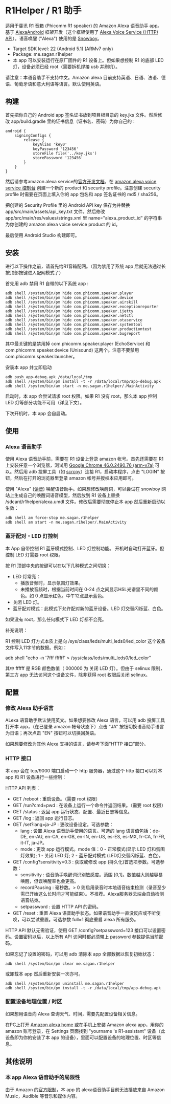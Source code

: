 

# R1Helper / R1 助手

适用于斐讯 R1 音箱 (Phicomm R1 speaker) 的 Amazon Alexa 语音助手 app。基于 [AlexaAndroid](https://github.com/willblaschko/AlexaAndroid) 框架开发（这个框架使用了 [Alexa Voice Service (HTTP) API](https://developer.amazon.com/en-US/docs/alexa/alexa-voice-service/api-overview.html)）。语音唤醒 ("Alexa") 使用的是 [Snowboy](https://snowboy.kitt.ai/)。

* Target SDK level: 22 (Android 5.1) (ARMv7 only)
* Package: me.sagan.r1helper
* 本 app 可以安装运行在原厂固件的 R1 设备上。但如果想控制 R1 的底部 LED 灯，设备必须已经 root（需要拆机焊接 usb 并刷机）。

请注意：本语音助手不支持中文。Amazon alexa 目前支持英语、日语、法语、德语、葡萄牙语和意大利语等语言。默认使用英语。

## 构建

首先把你自己的 Android app 签名证书放到项目根目录的 key.jks 文件。然后修改 app/build.gradle 里的证书信息（证书名、密码）为你自己的：

```
android {
    signingConfigs {
        release {
            keyAlias 'key0'
            keyPassword '123456'
            storeFile file('../key.jks')
            storePassword '123456'
        }
    }
}
```

然后请参考amazon alexa service的[官方开发文档](https://developer.amazon.com/en-US/docs/alexa/alexa-voice-service/get-started-with-alexa-voice-service.html)，在 [amazon alexa voice service 控制台](https://developer.amazon.com/alexa/console/avs/products) 创建一个新的 product 和 security profile。注意创建 security profile 时需要在页面上填入你的 app 包名和 app 签名证书的 md5 / sha256。

把创建的 Security Profile 里的 Android API key 保存为并替换 app/src/main/assets/api_key.txt 文件。然后修改 app/src/main/res/values/strings.xml 里 name="alexa_product_id" 的字符串为你创建的 amazon alexa voice service product 的 id。

最后使用 Android Studio 构建即可。

## 安装

进行以下操作之前，请首先给R1音箱配网。（因为禁用了系统 app 后就无法通过长按顶部按键进入配网模式了）

首先用 adb 禁用 R1 自带的以下系统 app :

```
adb shell /system/bin/pm hide com.phicomm.speaker.player
adb shell /system/bin/pm hide com.phicomm.speaker.device
adb shell /system/bin/pm hide com.phicomm.speaker.airskill
adb shell /system/bin/pm hide com.phicomm.speaker.exceptionreporter
adb shell /system/bin/pm hide com.phicomm.speaker.ijetty
adb shell /system/bin/pm hide com.phicomm.speaker.netctl
adb shell /system/bin/pm hide com.phicomm.speaker.otaservice
adb shell /system/bin/pm hide com.phicomm.speaker.systemtool
adb shell /system/bin/pm hide com.phicomm.speaker.productiontest
adb shell /system/bin/pm hide com.phicomm.speaker.bugreport
```

其中最关键的是禁用掉 com.phicomm.speaker.player (EchoService) 和 com.phicomm.speaker.device (Unisound) 这两个。注意不要禁用 com.phicomm.speaker.launcher。

安装本 app 并立即启动

```
adb push app-debug.apk /data/local/tmp
adb shell /system/bin/pm install -t -r /data/local/tmp/app-debug.apk
adb shell /system/bin/am start -n me.sagan.r1helper/.MainActivity
```

启动时，本 app 会尝试请求 root 权限。如果 R1 没有 root，那么本 app 控制 LED 灯等部分功能不可用（详见下文）。

下次开机时，本 app 会自启动。

## 使用

### Alexa 语音助手

使用 Alexa 语音助手前，需要在 R1 设备上登录 amazon 帐号。首先还需要在 R1 上安装任意一个浏览器，测试用 [Google Chrome 46.0.2490.76 (arm-v7a)](https://www.apkmirror.com/apk/google-inc/chrome/chrome-46-0-2490-76-release/chrome-46-0-2490-76-android-5-0-android-apk-download/) 可以。然后用 adb 投屏工具（如 [scrcpy](https://github.com/Genymobile/scrcpy)）连接 R1，启动本程序，点击 "LOGIN" 按钮，然后在打开的浏览器里登录 amazon 帐号并授权本应用即可。

使用 "Alexa" ([读音](https://www.youtube.com/watch?v=U9N1xpcWwD0)) 唤醒语音助手。如果想修改唤醒词，可以尝试在 snowboy 网站上生成自己的唤醒词语音模型，然后放到 R1 设备上替换 /sdcard/r1helper/alexa.umdl 文件。修改后需要彻底停止本 app 然后重新启动以生效：

```
adb shell am force-stop me.sagan.r1helper
adb shell am start -n me.sagan.r1helper/.MainActivity
```

### 蓝牙配对・LED 灯控制

本 App 自带控制 R1 蓝牙模式控制、LED 灯控制功能。  开机时自动打开蓝牙。但控制 LED 灯需要 root 权限。

按 R1 顶部中央的按键可以在以下几种模式之间切换：

* LED 灯常亮：
  * 播放音频时，显示氛围灯效果。
  * 未播放音频时，根据当前时间在 0-24 点之间显示HSL光谱里不同的颜色。如 0 点显示红色。中午12点显示蓝色。
* 关闭 LED 灯。
* 蓝牙配对模式：此模式下允许配对新的蓝牙设备。LED 灯交替闪烁蓝、白色。

如果没有 root，那么任何模式下 LED 灯都不会亮。

补充说明：

R1 控制 LED 灯方式本质上是向 /sys/class/leds/multi_leds0/led_color 这个设备文件写入11字节的数据。例如：

adb shell "echo -n '7fff ffffff' > /sys/class/leds/multi_leds0/led_color"

其中 ffffff 是 RGB 颜色数值（ 000000 为 关闭 LED 灯）。但由于 selinux 限制，第三方 app 无法访问这个设备文件，除非获得 root 权限后关闭 selinux。


## 配置

### 修改 Alexa 助手语言

ALexa 语音助手默认使用英文。如果想要修改 Alexa 语言，可以用 adb 投屏工具打开本 app，（在已登录 amazon 帐号状态下）点击 "JA" 按钮切换语音助手语言为日语；再次点击 "EN" 按钮可以切换回英语。

如果想要修改为其他 Alexa 支持的语言，请参考下面“HTTP 接口”部分。

### HTTP 接口

本 app 会在 tcp/9000 端口启动一个 http 服务器，通过这个 http 接口可以对本 app 和 R1 设备进行一些控制：

HTTP API 列表：

* GET /reboot : 重启设备。（需要 root 权限）
* GET /run?cmd=pwd : 在设备上运行一个命令并返回结果。（需要 root 权限）
* GET /status : 返回 app 运行状态、配置、最近日志等信息。
* GET /log : 返回 app 运行日志。
* GET /set?lang=ja-JP : 更改设备设定。可选参数：
    * lang : 设置 Alexa 语音助手使用的语言。可选的 lang 语言值包括：de-DE, en-AU, en-CA, en-GB, en-IN, en-US, es-ES, es-MX, fr-CA, fr-FR, it-IT, ja-JP。
    * mode : 更改 app 运行模式。mode 值：0 - 正常模式(显示 LED 灯和氛围灯效果); 1 - 关闭 LED 灯; 2 - 蓝牙配对模式 (LED灯交替闪烁蓝、白色)。
* GET /config?sensitivity=0.3 : 获取或修改 app (持久化)首选项参数。可选参数：
    * sensitivity : 语音助手唤醒词识别敏感度。范围 [0,1]。数值越大则越容易唤醒，但误唤醒率也会更高。
    * recordPausing : 毫秒数。> 0 则启用录音时本地语音结束检测（录音至少需已开始这么长时间才可能结束）。不推荐。Alexa服务器云端会自动检测语音结束。
    * setpassword : 设置 HTTP API 的密码。
* GET /reset : 重置 Alexa 语音助手状态。如果语音助手一直没反应或不听使唤，可以尝试重置。可选参数 full=1 彻底重启 alexa 所有服务。

HTTP API 默认无需验证，使用 GET /config?setpassword=123 接口可以设置密码。设置密码以后，以上所有 API 访问时都必须带上 password 参数提供当前密码。

如果忘记了设置的密码，可以用 adb 清除本 app 全部数据以恢复初始状态：

```
adb shell /system/bin/pm clear me.sagan.r1helper
```

或卸载本 app 然后重新安装一次亦可。

```
adb shell /system/bin/pm uninstall me.sagan.r1helper
adb shell /system/bin/pm install -t -r /data/local/tmp/app-debug.apk
```


### 配置设备地理位置 / 时区

如果想用语音向 Alexa 查询天气、时间，需要先配置设备相关信息。

在PC上打开 [Amazon alexa home](https://alexa.amazon.com/) 或在手机上安装 Amazon alexa app，用你的 amazon 账号登录，在 Settings 页面找到 "yourname 's R1-assistant" 设备（此设备即为你的安装了本 app 的设备），里面可以配置设备的地理位置、时区等信息。

## 其他说明

### 本 app Alexa 语音助手的局限性

由于 Amazon 的[官方限制](https://developer.amazon.com/ja-JP/docs/alexa/alexa-voice-service/music-service-providers.html#testing)，本 app 的 alexa语音助手目前无法播放来自 Amazon Music，Audible 等音乐和媒体内容。